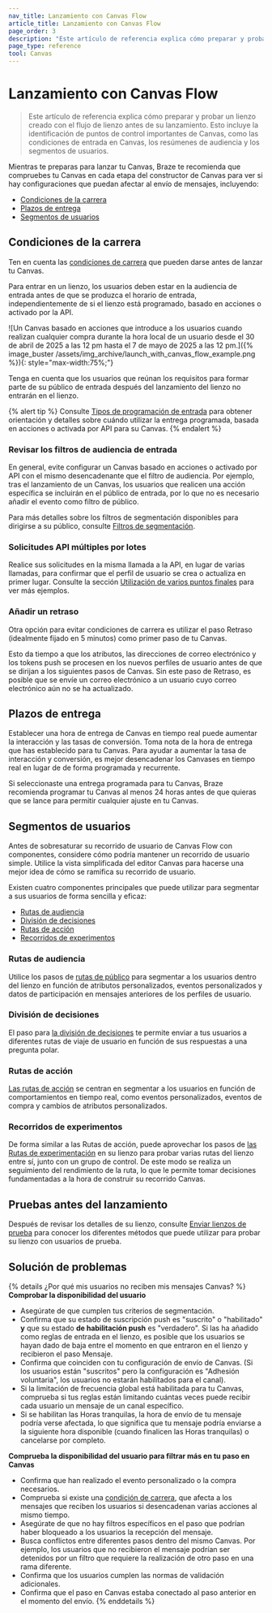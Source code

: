 ```yaml
---
nav_title: Lanzamiento con Canvas Flow
article_title: Lanzamiento con Canvas Flow
page_order: 3
description: "Este artículo de referencia explica cómo preparar y probar un lienzo creado con el flujo de lienzo antes de su lanzamiento."
page_type: reference
tool: Canvas
---
```


# Lanzamiento con Canvas Flow

> Este artículo de referencia explica cómo preparar y probar un lienzo creado con el flujo de lienzo antes de su lanzamiento. Esto incluye la identificación de puntos de control importantes de Canvas, como las condiciones de entrada en Canvas, los resúmenes de audiencia y los segmentos de usuarios.

Mientras te preparas para lanzar tu Canvas, Braze te recomienda que compruebes tu Canvas en cada etapa del constructor de Canvas para ver si hay configuraciones que puedan afectar al envío de mensajes, incluyendo:
* [Condiciones de la carrera](#race-conditions)
* [Plazos de entrega](#delivery-times)
* [Segmentos de usuarios](#segment-users)

## Condiciones de la carrera 

Ten en cuenta las [condiciones de carrera]({{site.baseurl}}/user_guide/engagement_tools/testing/race_conditions/) que pueden darse antes de lanzar tu Canvas. 

Para entrar en un lienzo, los usuarios deben estar en la audiencia de entrada antes de que se produzca el horario de entrada, independientemente de si el lienzo está programado, basado en acciones o activado por la API. 

![Un Canvas basado en acciones que introduce a los usuarios cuando realizan cualquier compra durante la hora local de un usuario desde el 30 de abril de 2025 a las 12 pm hasta el 7 de mayo de 2025 a las 12 pm.]({% image_buster /assets/img_archive/launch_with_canvas_flow_example.png %}){: style="max-width:75%;"}

Tenga en cuenta que los usuarios que reúnan los requisitos para formar parte de su público de entrada después del lanzamiento del lienzo no entrarán en el lienzo.

{% alert tip %}
Consulte [Tipos de programación de entrada]({{site.baseurl}}/user_guide/engagement_tools/canvas/create_a_canvas/create_a_canvas/#step-2b-set-your-canvas-entry-schedule) para obtener orientación y detalles sobre cuándo utilizar la entrega programada, basada en acciones o activada por API para su Canvas.
{% endalert %}

### Revisar los filtros de audiencia de entrada

En general, evite configurar un Canvas basado en acciones o activado por API con el mismo desencadenante que el filtro de audiencia. Por ejemplo, tras el lanzamiento de un Canvas, los usuarios que realicen una acción específica se incluirán en el público de entrada, por lo que no es necesario añadir el evento como filtro de público. 

Para más detalles sobre los filtros de segmentación disponibles para dirigirse a su público, consulte [Filtros de segmentación]({{site.baseurl}}/user_guide/engagement_tools/segments/segmentation_filters).

### Solicitudes API múltiples por lotes

Realice sus solicitudes en la misma llamada a la API, en lugar de varias llamadas, para confirmar que el perfil de usuario se crea o actualiza en primer lugar. Consulte la sección [Utilización de varios puntos finales]({{site.baseurl}}/user_guide/engagement_tools/testing/race_conditions/#using-multiple-api-endpoints) para ver más ejemplos.

### Añadir un retraso

Otra opción para evitar condiciones de carrera es utilizar el paso Retraso (idealmente fijado en 5 minutos) como primer paso de tu Canvas. 

Esto da tiempo a que los atributos, las direcciones de correo electrónico y los tokens push se procesen en los nuevos perfiles de usuario antes de que se dirijan a los siguientes pasos de Canvas. Sin este paso de Retraso, es posible que se envíe un correo electrónico a un usuario cuyo correo electrónico aún no se ha actualizado.

## Plazos de entrega

Establecer una hora de entrega de Canvas en tiempo real puede aumentar la interacción y las tasas de conversión. Toma nota de la hora de entrega que has establecido para tu Canvas. Para ayudar a aumentar la tasa de interacción y conversión, es mejor desencadenar los Canvases en tiempo real en lugar de de forma programada y recurrente.

Si seleccionaste una entrega programada para tu Canvas, Braze recomienda programar tu Canvas al menos 24 horas antes de que quieras que se lance para permitir cualquier ajuste en tu Canvas.

## Segmentos de usuarios

Antes de sobresaturar su recorrido de usuario de Canvas Flow con componentes, considere cómo podría mantener un recorrido de usuario simple. Utilice la vista simplificada del editor Canvas para hacerse una mejor idea de cómo se ramifica su recorrido de usuario. 

Existen cuatro componentes principales que puede utilizar para segmentar a sus usuarios de forma sencilla y eficaz:

* [Rutas de audiencia](#audience-paths)
* [División de decisiones](#decision-split)
* [Rutas de acción](#action-paths)
* [Recorridos de experimentos](#experiment-paths)

### Rutas de audiencia

Utilice los pasos de [rutas de público]({{site.baseurl}}/user_guide/engagement_tools/canvas/canvas_components/audience_paths/) para segmentar a los usuarios dentro del lienzo en función de atributos personalizados, eventos personalizados y datos de participación en mensajes anteriores de los perfiles de usuario.

### División de decisiones

El paso para [la división de decisiones]({{site.baseurl}}/user_guide/engagement_tools/canvas/canvas_components/decision_split/) te permite enviar a tus usuarios a diferentes rutas de viaje de usuario en función de sus respuestas a una pregunta polar.

### Rutas de acción

[Las rutas de acción]({{site.baseurl}}/user_guide/engagement_tools/canvas/canvas_components/action_paths/) se centran en segmentar a los usuarios en función de comportamientos en tiempo real, como eventos personalizados, eventos de compra y cambios de atributos personalizados. 

### Recorridos de experimentos

De forma similar a las Rutas de acción, puede aprovechar los pasos de [las Rutas de experimentación]({{site.baseurl}}/user_guide/engagement_tools/canvas/canvas_components/experiment_step/) en su lienzo para probar varias rutas del lienzo entre sí, junto con un grupo de control. De este modo se realiza un seguimiento del rendimiento de la ruta, lo que le permite tomar decisiones fundamentadas a la hora de construir su recorrido Canvas. 

## Pruebas antes del lanzamiento

Después de revisar los detalles de su lienzo, consulte [Enviar lienzos de prueba]({{site.baseurl}}/user_guide/engagement_tools/canvas/testing_canvases/sending_test_canvases/) para conocer los diferentes métodos que puede utilizar para probar su lienzo con usuarios de prueba.

## Solución de problemas

{% details ¿Por qué mis usuarios no reciben mis mensajes Canvas? %}
**Comprobar la disponibilidad del usuario**
- Asegúrate de que cumplen tus criterios de segmentación.
- Confirma que su estado de suscripción push es "suscrito" o "habilitado" **y** que su estado **de habilitación push** es "verdadero". Si las ha añadido como reglas de entrada en el lienzo, es posible que los usuarios se hayan dado de baja entre el momento en que entraron en el lienzo y recibieron el paso Mensaje.
- Confirma que coinciden con tu configuración de envío de Canvas. (Si los usuarios están "suscritos" pero la configuración es "Adhesión voluntaria", los usuarios no estarán habilitados para el canal).
- Si la limitación de frecuencia global está habilitada para tu Canvas, comprueba si tus reglas están limitando cuántas veces puede recibir cada usuario un mensaje de un canal específico. 
- Si se habilitan las Horas tranquilas, la hora de envío de tu mensaje podría verse afectada, lo que significa que tu mensaje podría enviarse a la siguiente hora disponible (cuando finalicen las Horas tranquilas) o cancelarse por completo.

**Comprueba la disponibilidad del usuario para filtrar más en tu paso en Canvas**
- Confirma que han realizado el evento personalizado o la compra necesarios.
- Comprueba si existe una [condición de carrera]({{site.baseurl}}/user_guide/engagement_tools/testing/race_conditions/), que afecta a los mensajes que reciben los usuarios si desencadenan varias acciones al mismo tiempo.
- Asegúrate de que no hay filtros específicos en el paso que podrían haber bloqueado a los usuarios la recepción del mensaje.
- Busca conflictos entre diferentes pasos dentro del mismo Canvas. Por ejemplo, los usuarios que no recibieron el mensaje podrían ser detenidos por un filtro que requiere la realización de otro paso en una rama diferente.
- Confirma que los usuarios cumplen las normas de validación adicionales.
- Confirma que el paso en Canvas estaba conectado al paso anterior en el momento del envío.
{% enddetails %}

